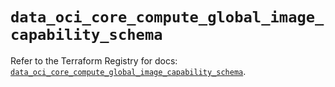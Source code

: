 # `data_oci_core_compute_global_image_capability_schema`

Refer to the Terraform Registry for docs: [`data_oci_core_compute_global_image_capability_schema`](https://registry.terraform.io/providers/hashicorp/oci/7.19.0/docs/data-sources/core_compute_global_image_capability_schema).
